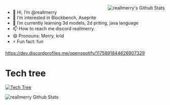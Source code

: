
<a href="#">
  <img src="https://github-readme-stats.vercel.app/api?username=reallmerry&show_icons=true&hide_border=true" align="right" alt="reallmerry's Github Stats" />
</a>

- 👋 Hi, I’m @reallmerry
- 👀 I’m interested in Blockbench, Aseprite
- 🌱 I’m currently learning 3d models, 2d priting, java language
- 📫 How to reach me discord reallmerry.
- 😄 Pronouns: Merry, krid
- ⚡ Fun fact: fun

https://dev.discordprofiles.me/openspotify/1175891844626907329

# Tech tree

[![Tech Tree](https://skillicons.dev/icons?i=java,html,css,discord,blender,figma)](https://skillicons.dev)

<div>
    <img src="https://github-readme-stats.vercel.app/api/top-langs/?username=reallmerry&layout=compact" align="left" alt="reallmerry Github Stats" />
</div>

<!---
reallmerry/reallmerry is a ✨ special ✨ repository because its `README.md` (this file) appears on your GitHub profile.
You can click the Preview link to take a look at your changes.
--->
